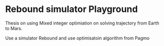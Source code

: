 # Rebound simulator Playground

Thesis on using Mixed integer optimiation on solving trajectory from Earth to Mars.

Use a simulator Rebound and use optimisatoin algorithm from Pagmo
